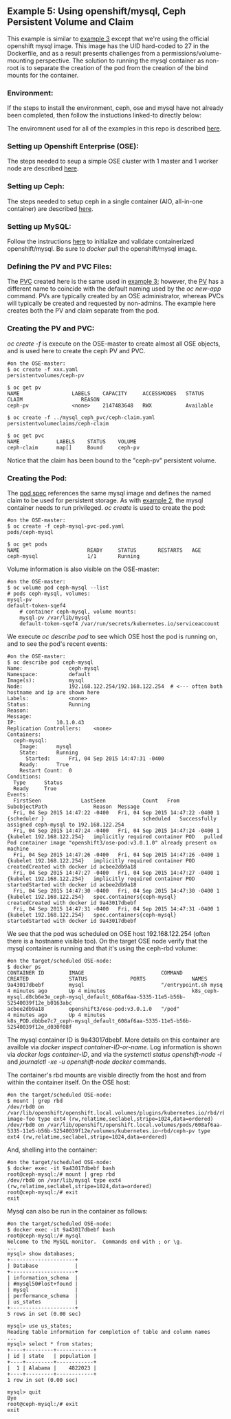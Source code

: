 ## Example 5: Using openshift/mysql, Ceph Persistent Volume and Claim

This example is similar to [example 3](../mysql_ceph_pvc) except that we're using the official openshift mysql image. This image has the UID hard-coded to 27 in the Dockerfile, and as a result presents challenges from a permissions/volume-mounting perspective. The solution to running the mysql container as non-root is to separate the creation of the pod from the creation of the bind mounts for the container.

### Environment:
If the steps to install the environment, ceph, ose and mysql have not already been completed, then follow the instuctions linked-to directly below:

The enviromnent used for all of the examples in this repo is described [here](../ENV.md).

### Setting up Openshift Enterprise (OSE):
The steps needed to seup a simple OSE cluster with 1 master and 1 worker node are described [here](../OSE.md).

### Setting up Ceph:
The steps needed to setup ceph in a single container (AIO, all-in-one container) are described [here](../CEPH.md).

### Setting up MySQL:
Follow the instructions [here](../MYSQL.md) to initialize and validate containerized openshift/mysql. Be sure to *docker pull* the openshift/mysql image.

### Defining the PV and PVC Files:
The [PVC](../mysql_ceph_pvc/ceph-claim.yaml) created here is the same used in [example 3](../mysql_ceph_pvc); however, the [PV](xx) has a different name to coincide with the default naming used by the *oc new-app* command. PVs are typically created by an OSE administrator, whereas PVCs will typically be created and requested by non-admins. The example here creates both the PV and claim separate from the pod.

### Creating the PV and PVC:
*oc create -f* is execute on the OSE-master to create almost all OSE objects, and is used here to create the ceph PV and PVC.

```
#on the OSE-master:
$ oc create -f xxx.yaml
persistentvolumes/ceph-pv

$ oc get pv
NAME                 LABELS    CAPACITY     ACCESSMODES   STATUS      CLAIM                   REASON
ceph-pv              <none>    2147483648   RWX           Available             

$ oc create -f ../mysql_ceph_pvc/ceph-claim.yaml
persistentvolumeclaims/ceph-claim

$ oc get pvc
NAME            LABELS    STATUS    VOLUME
ceph-claim      map[]     Bound     ceph-pv
```

Notice that the claim has been bound to the "ceph-pv" persistent volume.

### Creating the Pod:
The [pod spec](ceph-mysql-pvc-pod.yaml) references the same mysql image and defines the named claim to be used for persistent storage. As with [example 2](../mysql_ceph_plugin), the mysql container needs to run privileged. *oc create* is used to create the pod:

```
#on the OSE-master:
$ oc create -f ceph-mysql-pvc-pod.yaml 
pods/ceph-mysql

$ oc get pods
NAME                      READY     STATUS       RESTARTS   AGE
ceph-mysql                1/1       Running                                      
```

Volume information is also visible on the OSE-master:

```
#on the OSE-master:
$ oc volume pod ceph-mysql --list
# pods ceph-mysql, volumes:
mysql-pv
default-token-sqef4
	# container ceph-mysql, volume mounts:
	mysql-pv /var/lib/mysql
	default-token-sqef4 /var/run/secrets/kubernetes.io/serviceaccount
```

We execute *oc describe pod* to see which OSE host the pod is running on, and to see the pod's recent events:

```
#on the OSE-master:
$ oc describe pod ceph-mysql
Name:				ceph-mysql
Namespace:			default
Image(s):			mysql
Node:				192.168.122.254/192.168.122.254  # <--- often both hostname and ip are shown here
Labels:				<none>
Status:				Running
Reason:				
Message:			
IP:				10.1.0.43
Replication Controllers:	<none>
Containers:
  ceph-mysql:
    Image:		mysql
    State:		Running
      Started:		Fri, 04 Sep 2015 14:47:31 -0400
    Ready:		True
    Restart Count:	0
Conditions:
  Type		Status
  Ready 	True 
Events:
  FirstSeen				LastSeen			Count	From				SubobjectPath				Reason	Message
  Fri, 04 Sep 2015 14:47:22 -0400	Fri, 04 Sep 2015 14:47:22 -0400	1	{scheduler }								scheduled	Successfully assigned ceph-mysql to 192.168.122.254
  Fri, 04 Sep 2015 14:47:24 -0400	Fri, 04 Sep 2015 14:47:24 -0400	1	{kubelet 192.168.122.254}	implicitly required container POD	pulled	Pod container image "openshift3/ose-pod:v3.0.1.0" already present on machine
  Fri, 04 Sep 2015 14:47:26 -0400	Fri, 04 Sep 2015 14:47:26 -0400	1	{kubelet 192.168.122.254}	implicitly required container POD	createdCreated with docker id acbee2db9a18
  Fri, 04 Sep 2015 14:47:27 -0400	Fri, 04 Sep 2015 14:47:27 -0400	1	{kubelet 192.168.122.254}	implicitly required container POD	startedStarted with docker id acbee2db9a18
  Fri, 04 Sep 2015 14:47:30 -0400	Fri, 04 Sep 2015 14:47:30 -0400	1	{kubelet 192.168.122.254}	spec.containers{ceph-mysql}		createdCreated with docker id 9a43017dbebf
  Fri, 04 Sep 2015 14:47:31 -0400	Fri, 04 Sep 2015 14:47:31 -0400	1	{kubelet 192.168.122.254}	spec.containers{ceph-mysql}		startedStarted with docker id 9a43017dbebf
```

We see that the pod was scheduled on OSE host 192.168.122.254 (often there is a hostname visible too). On the target OSE node verify that the mysql container is running and that it's using the ceph-rbd volume:

```
#on the target/scheduled OSE-node:
$ docker ps
CONTAINER ID        IMAGE                         COMMAND                CREATED             STATUS              PORTS               NAMES
9a43017dbebf        mysql                         "/entrypoint.sh mysq   4 minutes ago       Up 4 minutes                            k8s_ceph-mysql.d8cb6e3e_ceph-mysql_default_608af6aa-5335-11e5-b56b-52540039f12e_b0163abc   
acbee2db9a18        openshift3/ose-pod:v3.0.1.0   "/pod"                 4 minutes ago       Up 4 minutes                            k8s_POD.dbbbe7c7_ceph-mysql_default_608af6aa-5335-11e5-b56b-52540039f12e_d030f08f 
```

The mysql container ID is 9a43017dbebf. More details on this container are availble via *docker inspect container-ID-or-name*. Log information is shown via *docker logs container-ID*, and via the *systemctl status openshift-node -l* and *journalctl -xe -u openshift-node docker* commands.

The container's rbd mounts are visible directly from the host and from within the container itself. On the OSE host:

```
#on the target/scheduled OSE-node:
$ mount | grep rbd
/dev/rbd0 on /var/lib/openshift/openshift.local.volumes/plugins/kubernetes.io/rbd/rbd/rbd-image-foo type ext4 (rw,relatime,seclabel,stripe=1024,data=ordered)
/dev/rbd0 on /var/lib/openshift/openshift.local.volumes/pods/608af6aa-5335-11e5-b56b-52540039f12e/volumes/kubernetes.io~rbd/ceph-pv type ext4 (rw,relatime,seclabel,stripe=1024,data=ordered)
```

And, shelling into the container:

```
#on the target/scheduled OSE-node:
$ docker exec -it 9a43017dbebf bash
root@ceph-mysql:/# mount | grep rbd
/dev/rbd0 on /var/lib/mysql type ext4 (rw,relatime,seclabel,stripe=1024,data=ordered)
root@ceph-mysql:/# exit
exit
```

Mysql can also be run in the container as follows:

```
#on the target/scheduled OSE-node:
$ docker exec -it 9a43017dbebf bash
root@ceph-mysql:/# mysql                                                       
Welcome to the MySQL monitor.  Commands end with ; or \g.
...
mysql> show databases;
+---------------------+
| Database            |
+---------------------+
| information_schema  |
| #mysql50#lost+found |
| mysql               |
| performance_schema  |
| us_states           |
+---------------------+
5 rows in set (0.00 sec)

mysql> use us_states;
Reading table information for completion of table and column names
...
mysql> select * from states;
+----+---------+------------+
| id | state   | population |
+----+---------+------------+
|  1 | Alabama |    4822023 |
+----+---------+------------+
1 row in set (0.00 sec)

mysql> quit
Bye
root@ceph-mysql:/# exit
exit
```

